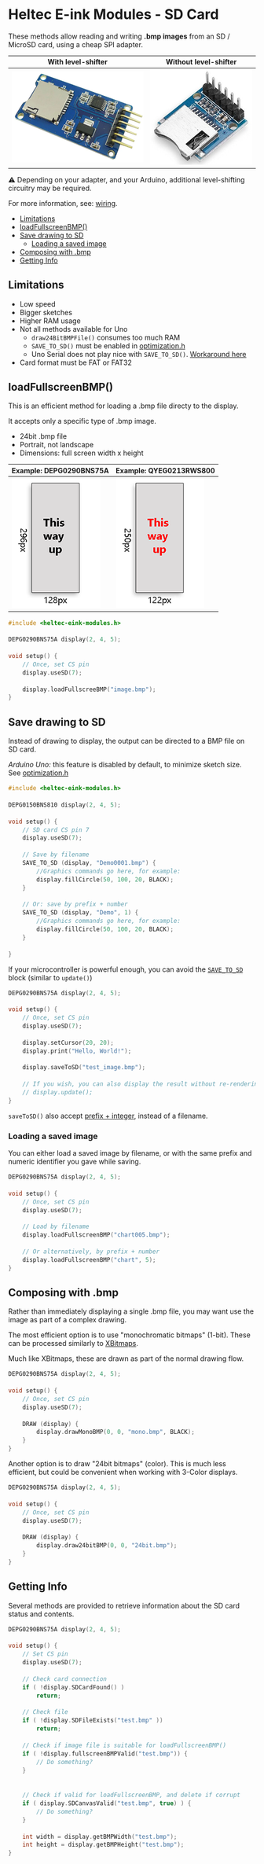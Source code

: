 # Heltec E-ink Modules - SD Card

These methods allow reading and writing **.bmp images** from an SD / MicroSD card, using a cheap SPI adapter.

With level-shifter  |   Without level-shifter
--------------------|-------------------------
![MicroSD module](adapter-level-shifter.png) | ![MicroSD module](adapter.png)

⚠ Depending on your adapter, and your Arduino, additional level-shifting circuitry may be required.

For more information, see: [wiring](/docs/README.md#wiring).

- [Limitations](#limitations)
- [loadFullscreenBMP()](#loadfullscreenbmp)
- [Save drawing to SD](#save-drawing-to-sd)
  - [Loading a saved image](#loading-a-saved-image)
- [Composing with .bmp](#composing-with-bmp)
- [Getting Info](#getting-info)


## Limitations

* Low speed
* Bigger sketches 
* Higher RAM usage
* Not all methods available for Uno
    * `draw24BitBMPFile()` consumes too much RAM
    * `SAVE_TO_SD()` must be enabled in [optimization.h](/src/optimization.h)
    * Uno Serial does not play nice with `SAVE_TO_SD()`. [Workaround here](/docs/SD/MinimalSerial.md)
* Card format must be FAT or FAT32

## loadFullscreenBMP()

This is an efficient method for loading a .bmp file directy to the display.

It accepts only a specific type of .bmp image.
* 24bit .bmp file
* Portrait, not landscape
* Dimensions: full screen width x height



Example: DEPG0290BNS75A | Example: QYEG0213RWS800
---|---
![diagram of BMP acceptable for loadFullScreenBMP()](fullscreen_depg0290bns75a.png) | ![diagram of BMP acceptable for loadFullScreenBMP()](fullscreen_qyeg0213rws800.png)

```cpp
#include <heltec-eink-modules.h>

DEPG0290BNS75A display(2, 4, 5);

void setup() {
    // Once, set CS pin
    display.useSD(7);

    display.loadFullscreeBMP("image.bmp");
}
```
## Save drawing to SD

Instead of drawing to display, the output can be directed to a BMP file on SD card.

*Arduino Uno:* this feature is disabled by default, to minimize sketch size. See [optimization.h](/src/optimization.h)

```cpp
#include <heltec-eink-modules.h>

DEPG0150BNS810 display(2, 4, 5);

void setup() {
    // SD card CS pin 7
    display.useSD(7);

    // Save by filename
    SAVE_TO_SD (display, "Demo0001.bmp") {
        //Graphics commands go here, for example:
        display.fillCircle(50, 100, 20, BLACK);
    }

    // Or: save by prefix + number
    SAVE_TO_SD (display, "Demo", 1) {
        //Graphics commands go here, for example:
        display.fillCircle(50, 100, 20, BLACK);
    }

}
```

If your microcontroller is powerful enough, you can avoid the [`SAVE_TO_SD`](/docs/API.md#save_to_sd) block (similar to `update()`)

```cpp
DEPG0290BNS75A display(2, 4, 5);

void setup() {
    // Once, set CS pin
    display.useSD(7);

    display.setCursor(20, 20);
    display.print("Hello, World!");

    display.saveToSD("test_image.bmp");
    
    // If you wish, you can also display the result without re-rendering
    // display.update();
}
```

`saveToSD()` also accept [prefix + integer](/docs/API.md#savetosd), instead of a filename.

### Loading a saved image

You can either load a saved image by filename, or with the same prefix and numeric identifier you gave while saving.

```cpp
DEPG0290BNS75A display(2, 4, 5);

void setup() {
    // Once, set CS pin
    display.useSD(7);

    // Load by filename
    display.loadFullscreenBMP("chart005.bmp");
    
    // Or alternatively, by prefix + number
    display.loadFullscreenBMP("chart", 5);
}
```

## Composing with .bmp

Rather than immediately displaying a single .bmp file, you may want use the image as part of a complex drawing.

The most efficient option is to use "monochromatic bitmaps" (1-bit). These can be processed similarly to [XBitmaps](/docs/XBitmapTutorial/mono.md).

Much like XBitmaps, these are drawn as part of the normal drawing flow.

```cpp
DEPG0290BNS75A display(2, 4, 5);

void setup() {
    // Once, set CS pin
    display.useSD(7);

    DRAW (display) {
        display.drawMonoBMP(0, 0, "mono.bmp", BLACK);
    }    
}
```

Another option is to draw "24bit bitmaps" (color).
This is much less efficient, but could be convenient when working with 3-Color displays.

```cpp
DEPG0290BNS75A display(2, 4, 5);

void setup() {
    // Once, set CS pin
    display.useSD(7);

    DRAW (display) {
        display.draw24bitBMP(0, 0, "24bit.bmp");
    }    
}
```

## Getting Info

Several methods are provided to retrieve information about the SD card status and contents.

```cpp
DEPG0290BNS75A display(2, 4, 5);

void setup() {
    // Set CS pin
    display.useSD(7);

    // Check card connection
    if ( !display.SDCardFound() )
        return;

    // Check file
    if ( !display.SDFileExists("test.bmp" ))
        return;

    // Check if image file is suitable for loadFullscreenBMP()
    if ( !display.fullscreenBMPValid("test.bmp")) {
        // Do something?
    }


    // Check if valid for loadFullscreenBMP, and delete if corrupt
    if ( display.SDCanvasValid("test.bmp", true) ) {
        // Do something?
    }

    int width = display.getBMPWidth("test.bmp");
    int height = display.getBMPHeight("test.bmp");
}
```
